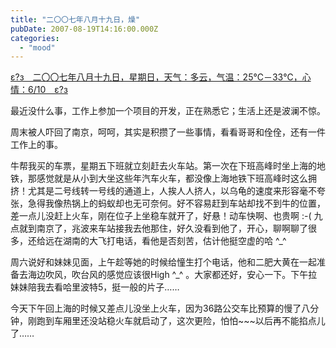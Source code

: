 ```yaml
---
title: "二〇〇七年八月十九日，燥"
pubDate: 2007-08-19T14:16:00.000Z
categories: 
  - "mood"
---
```


[ε?з　二〇〇七年八月十九日，星期日，天气：多云，气温：25℃－33℃，心情：6/10　ε?з](https://www.liuweinan.com)

  

最近没什么事，工作上参加一个项目的开发，正在熟悉它；生活上还是波澜不惊。

周末被人吓回了南京，呵呵，其实是积攒了一些事情，看看哥哥和佺佺，还有一件工作上的事。

牛帮我买的车票，星期五下班就立刻赶去火车站。第一次在下班高峰时坐上海的地铁，那感觉就是从小到大坐这些年汽车火车，都没像上海地铁下班高峰时这么拥挤！尤其是二号线转一号线的通道上，人挨人人挤人，以乌龟的速度来形容毫不夸张，急得我像热锅上的蚂蚁却也无可奈何。好不容易赶到车站却找不到牛的位置，差一点儿没赶上火车，刚在位子上坐稳车就开了，好悬！动车快啊、也贵啊 :-( 九点就到南京了，兆波来车站接我去他那住，好久没看到他了，开心，聊啊聊了很多，还给远在湖南的大飞打电话，看他是否刻苦，估计他挺空虚的哈 ^\_^

周六说好和妹妹见面，上午趁等她的时候给憧生打个电话，他和二肥大黄在一起准备去海边吹风，吹台风的感觉应该很High ^\_^ 。大家都还好，安心一下。下午拉妹妹陪我去看哈里波特5，挺一般的片子……

今天下午回上海的时候又差点儿没坐上火车，因为36路公交车比预算的慢了八分钟，刚跑到车厢里还没站稳火车就启动了，这次更险，怕怕~~~以后再不能掐点儿了……
